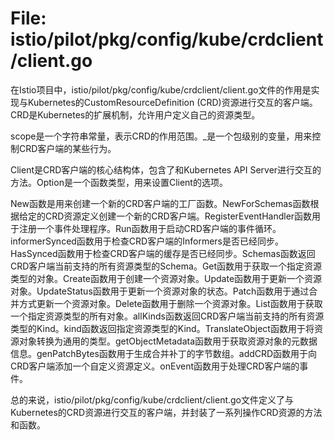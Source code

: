 # File: istio/pilot/pkg/config/kube/crdclient/client.go

在Istio项目中，istio/pilot/pkg/config/kube/crdclient/client.go文件的作用是实现与Kubernetes的CustomResourceDefinition (CRD)资源进行交互的客户端。CRD是Kubernetes的扩展机制，允许用户定义自己的资源类型。

scope是一个字符串常量，表示CRD的作用范围。_是一个包级别的变量，用来控制CRD客户端的某些行为。

Client是CRD客户端的核心结构体，包含了和Kubernetes API Server进行交互的方法。Option是一个函数类型，用来设置Client的选项。

New函数是用来创建一个新的CRD客户端的工厂函数。NewForSchemas函数根据给定的CRD资源定义创建一个新的CRD客户端。RegisterEventHandler函数用于注册一个事件处理程序。Run函数用于启动CRD客户端的事件循环。informerSynced函数用于检查CRD客户端的Informers是否已经同步。HasSynced函数用于检查CRD客户端的缓存是否已经同步。Schemas函数返回CRD客户端当前支持的所有资源类型的Schema。Get函数用于获取一个指定资源类型的对象。Create函数用于创建一个资源对象。Update函数用于更新一个资源对象。UpdateStatus函数用于更新一个资源对象的状态。Patch函数用于通过合并方式更新一个资源对象。Delete函数用于删除一个资源对象。List函数用于获取一个指定资源类型的所有对象。allKinds函数返回CRD客户端当前支持的所有资源类型的Kind。kind函数返回指定资源类型的Kind。TranslateObject函数用于将资源对象转换为通用的类型。getObjectMetadata函数用于获取资源对象的元数据信息。genPatchBytes函数用于生成合并补丁的字节数组。addCRD函数用于向CRD客户端添加一个自定义资源定义。onEvent函数用于处理CRD客户端的事件。

总的来说，istio/pilot/pkg/config/kube/crdclient/client.go文件定义了与Kubernetes的CRD资源进行交互的客户端，并封装了一系列操作CRD资源的方法和函数。

